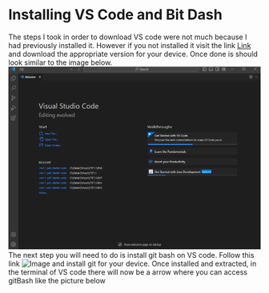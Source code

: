 # Installing VS Code and Bit Dash
The steps I took in order to download VS code were not much because I had previously installed it.
However if you not installed it visit the link [Link]([http://a.com](https://code.visualstudio.com/))
and download the appropriate version for your device. Once done is should look similar to the image below.
![Image](NEWSTEP!.PNG)
The next step you will need to do is install git bash on VS code.
Follow this link ![Image](https://gitforwindows.org) and install git for your device.
Once installed and extracted, in the terminal of VS code there will now be a arrow
where you can access gitBash like the picture below
